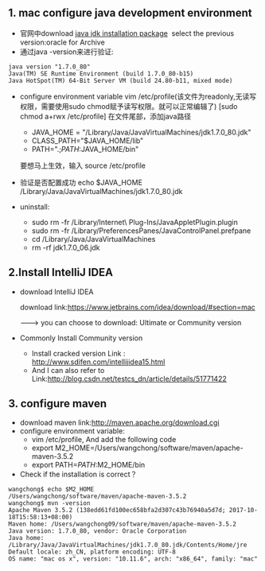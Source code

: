 ## 1. mac configure java development environment
* 官网中download [java jdk installation package](http://www.oracle.com/technetwork/java/javase/archive-139210.html)
  select the previous version:oracle for Archive
* 通过java -version来进行验证:
 ```
 java version "1.7.0_80"
 Java(TM) SE Runtime Environment (build 1.7.0_80-b15)
 Java HotSpot(TM) 64-Bit Server VM (build 24.80-b11, mixed mode)
 ```
* configure environment variable
  vim /etc/profile(该文件为readonly,无读写权限，需要使用sudo chmod赋予读写权限。就可以正常编辑了)
  [sudo chmod a+rwx /etc/profile]
  在文件尾部，添加java路径
     * JAVA_HOME = "/Library/Java/JavaVirtualMachines/jdk1.7.0_80.jdk"
     * CLASS_PATH="$JAVA_HOME/lib"
     * PATH=".;$PATH:$JAVA_HOME/bin"
     
  要想马上生效，输入 source /etc/profile
* 验证是否配置成功
  echo $JAVA_HOME
  /Library/Java/JavaVirtualMachines/jdk1.7.0_80.jdk

* uninstall:
    * sudo rm -fr /Library/Internet\ Plug-Ins/JavaAppletPlugin.plugin
    * sudo rm -fr /Library/PreferencesPanes/JavaControlPanel.prefpane
    * cd /Library/Java/JavaVirtualMachines
    * rm -rf jdk1.7.0_06.jdk
    
 ## 2.Install IntelliJ IDEA
* download IntelliJ IDEA
 
  download link:https://www.jetbrains.com/idea/download/#section=mac
 
  ---> you can choose to download: Ultimate or Community version
* Commonly Install Community version

     * Install cracked version Link : http://www.sdifen.com/intellijidea15.html
  
     * And I can also refer to Link:http://blog.csdn.net/testcs_dn/article/details/51771422
## 3. configure maven
* download maven link:http://maven.apache.org/download.cgi
* configure environment variable:
     * vim /etc/profile, And add the following code
     * export M2_HOME=/Users/wangchong/software/maven/apache-maven-3.5.2
     * export PATH=$PATH:$M2_HOME/bin
* Check if the installation is correct？
```
wangchong$ echo $M2_HOME
/Users/wangchong/software/maven/apache-maven-3.5.2
wangchong$ mvn -version
Apache Maven 3.5.2 (138edd61fd100ec658bfa2d307c43b76940a5d7d; 2017-10-18T15:58:13+08:00)
Maven home: /Users/wangchong09/software/maven/apache-maven-3.5.2
Java version: 1.7.0_80, vendor: Oracle Corporation
Java home: /Library/Java/JavaVirtualMachines/jdk1.7.0_80.jdk/Contents/Home/jre
Default locale: zh_CN, platform encoding: UTF-8
OS name: "mac os x", version: "10.11.6", arch: "x86_64", family: "mac"

```
